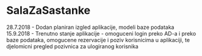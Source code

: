 # SalaZaSastanke

28.7.2018 - Dodan planiran izgled aplikacije, modeli baze podataka
15.9.2018 - Trenutno stanje aplikacije - omoguceni login preko AD-a i preko baze podataka, omogucene rezervacije i poziv korisnicima u 
aplikaciji, te djelomicni pregled pozivnica za ulogiranog korisnika
